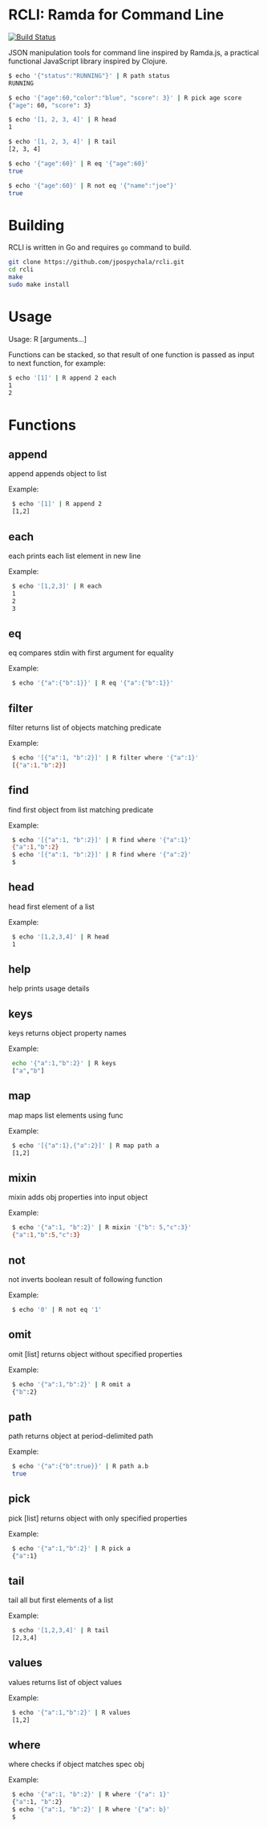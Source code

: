RCLI: Ramda for Command Line
============================

[![Build Status](https://travis-ci.org/jpospychala/rcli.svg?branch=master)](https://travis-ci.org/jpospychala/rcli)

JSON manipulation tools for command line inspired by Ramda.js, a practical functional JavaScript library inspired by Clojure.

```bash
$ echo '{"status":"RUNNING"}' | R path status
RUNNING

$ echo '{"age":60,"color":"blue", "score": 3}' | R pick age score
{"age": 60, "score": 3}

$ echo '[1, 2, 3, 4]' | R head
1

$ echo '[1, 2, 3, 4]' | R tail
[2, 3, 4]

$ echo '{"age":60}' | R eq '{"age":60}'
true

$ echo '{"age":60}' | R not eq '{"name":"joe"}'
true
```

Building
========
RCLI is written in Go and requires ```go``` command to build.
```bash
git clone https://github.com/jpospychala/rcli.git
cd rcli
make
sudo make install
```

Usage
=====
Usage: R <func> [arguments...]

Functions can be stacked, so that result of one function is passed as input to next function,
for example:

```bash
$ echo '[1]' | R append 2 each
1
2
```

Functions
=========

append
------

append <obj>  appends object to list

Example:
```bash
 $ echo '[1]' | R append 2
 [1,2]
```

each
----

each          prints each list element in new line

Example:
```bash
 $ echo '[1,2,3]' | R each
 1
 2
 3
```

eq
--

eq  <obj>     compares stdin with first argument for equality

Example:
```bash
 $ echo '{"a":{"b":1}}' | R eq '{"a":{"b":1}}'
```

filter
------

filter <func> returns list of objects matching predicate

Example:
```bash
 $ echo '[{"a":1, "b":2}]' | R filter where '{"a":1}'
 [{"a":1,"b":2}]
```

find
----

find <func>   first object from list matching predicate

Example:
```bash
 $ echo '[{"a":1, "b":2}]' | R find where '{"a":1}'
 {"a":1,"b":2}
 $ echo '[{"a":1, "b":2}]' | R find where '{"a":2}'
 $
```

head
----

head          first element of a list

Example:
```bash
 $ echo '[1,2,3,4]' | R head
 1
```

help
----

help          prints usage details


keys
----

keys          returns object property names

Example:
```bash
 echo '{"a":1,"b":2}' | R keys
 ["a","b"]
```

map
---

map <func>    maps list elements using func

Example:
```bash
 $ echo '[{"a":1},{"a":2}]' | R map path a
 [1,2]
```

mixin
-----

mixin <obj>   adds obj properties into input object

Example:
```bash
 $ echo '{"a":1, "b":2}' | R mixin '{"b": 5,"c":3}'
 {"a":1,"b":5,"c":3}
```

not
---

not <func>    inverts boolean result of following function

Example:
```bash
 $ echo '0' | R not eq '1'
```

omit
----

omit [list]   returns object without specified properties

Example:
```bash
 $ echo '{"a":1,"b":2}' | R omit a
 {"b":2}
```

path
----

path <path>   returns object at period-delimited path

Example:
```bash
 $ echo '{"a":{"b":true}}' | R path a.b
 true
```

pick
----

pick [list]   returns object with only specified properties

Example:
```bash
 $ echo '{"a":1,"b":2}' | R pick a
 {"a":1}
```

tail
----

tail          all but first elements of a list

Example:
```bash
 $ echo '[1,2,3,4]' | R tail
 [2,3,4]
```

values
------

values        returns list of object values

Example:
```bash
 $ echo '{"a":1,"b":2}' | R values
 [1,2]
```

where
-----

where <obj>   checks if object matches spec obj

Example:
```bash
 $ echo '{"a":1, "b":2}' | R where '{"a": 1}'
 {"a":1, "b":2}
 $ echo '{"a":1, "b":2}' | R where '{"a": b}'
 $
```
